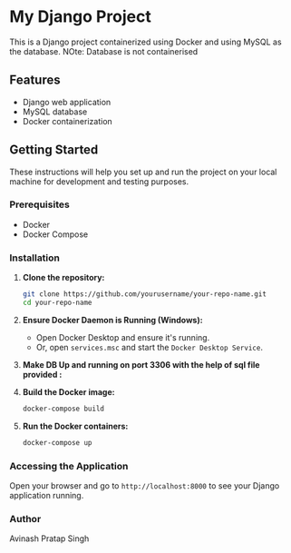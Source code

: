 # My Django Project

This is a Django project containerized using Docker and using MySQL as the database.
NOte: Database is not containerised
## Features

- Django web application
- MySQL database
- Docker containerization

## Getting Started

These instructions will help you set up and run the project on your local machine for development and testing purposes.

### Prerequisites

- Docker
- Docker Compose

### Installation

1. **Clone the repository:**

    ```sh
    git clone https://github.com/yourusername/your-repo-name.git
    cd your-repo-name
    ```

2. **Ensure Docker Daemon is Running (Windows):**

    - Open Docker Desktop and ensure it's running.
    - Or, open `services.msc` and start the `Docker Desktop Service`.

3. **Make DB Up and running on port 3306 with the help of sql file provided :**


4. **Build the Docker image:**

    ```sh
    docker-compose build
    ```

5. **Run the Docker containers:**

    ```sh
    docker-compose up
    ```

### Accessing the Application

Open your browser and go to `http://localhost:8000` to see your Django application running.

### Author

Avinash Pratap Singh
